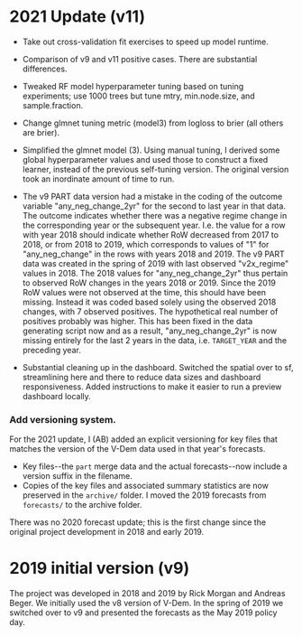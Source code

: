 2021 Update (v11)
=================

- Take out cross-validation fit exercises to speed up model runtime. 
- Comparison of v9 and v11 positive cases. There are substantial differences. 
- Tweaked RF model hyperparameter tuning based on tuning experiments; use 1000 trees but tune mtry, min.node.size, and sample.fraction.
- Change glmnet tuning metric (model3) from logloss to brier (all others are brier).
- Simplified the glmnet model (3). Using manual tuning, I derived some global hyperparameter values and used those to construct a fixed learner, instead of the previous self-tuning version. The original version took an inordinate amount of time to run.

- The v9 PART data version had a mistake in the coding of the outcome variable "any_neg_change_2yr" for the second to last year in that data. The outcome indicates whether there was a negative regime change in the corresponding year or the subsequent year. I.e. the value for a row with year 2018 should indicate whether RoW decreased from 2017 to 2018, or from 2018 to 2019, which corresponds to values of "1" for "any_neg_change" in the rows with years 2018 and 2019. The v9 PART data was created in the spring of 2019 with last observed "v2x_regime" values in 2018. The 2018 values for "any_neg_change_2yr" thus pertain to observed RoW changes in the years 2018 or 2019. Since the 2019 RoW values were not observed at the time, this should have been missing. Instead it was coded based solely using the observed 2018 changes, with 7 observed positives. The hypothetical real number of positives probably was higher. This has been fixed in the data generating script now and as a result, "any_neg_change_2yr" is now missing entirely for the last 2 years in the data, i.e. `TARGET_YEAR` and the preceding year. 

- Substantial cleaning up in the dashboard. Switched the spatial over to sf, streamlining here and there to reduce data sizes and dashboard responsiveness. Added instructions to make it easier to run a preview dashboard locally. 

### Add versioning system. 

For the 2021 update, I (AB) added an explicit versioning for key files that matches the version of the V-Dem data used in that year's forecasts. 

- Key files--the `part` merge data and the actual forecasts--now include a version suffix in the filename. 
- Copies of the key files and associated summary statistics are now preserved in the `archive/` folder. I moved the 2019 forecasts from `forecasts/` to the archive folder. 

There was no 2020 forecast update; this is the first change since the original project development in 2018 and early 2019. 

2019 initial version (v9)
=========================

The project was developed in 2018 and 2019 by Rick Morgan and Andreas Beger. We initially used the v8 version of V-Dem. In the spring of 2019 we switched over to v9 and presented the forecasts as the May 2019 policy day. 
